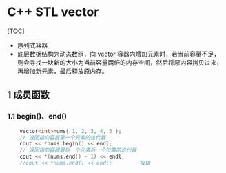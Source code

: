 # C++ STL vector
[TOC]
- 序列式容器
- 底层数据结构为动态数组，向 vector 容器内增加元素时，若当前容量不足，则会寻找一块新的大小为当前容量两倍的内存空间，然后将原内容拷贝过来，再增加新元素，最后释放原内存。
## 1 成员函数
### 1.1 begin()、end()
```C++
    vector<int>nums{ 1, 2, 3, 4, 5 };
    // 返回指向容器第一个元素的迭代器
    cout << *nums.begin() << endl;
    // 返回指向容器最后一个元素后一个位置的迭代器
    cout << *(nums.end() - 1) << endl;  
    //cout << *nums.end() << endl;         报错
```
